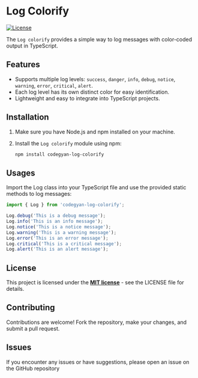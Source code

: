 # Log Colorify
[![License](https://img.shields.io/badge/license-MIT-blue.svg)](LICENSE.md)

The `Log colorify` provides a simple way to log messages with color-coded output in TypeScript.

## Features

- Supports multiple log levels: `success`, `danger`, `info`, `debug`, `notice`, `warning`, `error`, `critical`, `alert`.
- Each log level has its own distinct color for easy identification.
- Lightweight and easy to integrate into TypeScript projects.

## Installation

1. Make sure you have Node.js and npm installed on your machine.

2. Install the `Log colorify` module using npm:

   ```bash
   npm install codegyan-log-colorify
    ```

## Usages

Import the Log class into your TypeScript file and use the provided static methods to log messages:

```js
import { Log } from 'codegyan-log-colorify';

Log.debug('This is a debug message');
Log.info('This is an info message');
Log.notice('This is a notice message');
Log.warning('This is a warning message');
Log.error('This is an error message');
Log.critical('This is a critical message');
Log.alert('This is an alert message');

```

## License
This project is licensed under the **[MIT license](https://opensource.org/licenses/MIT)** - see the LICENSE file for details.

## Contributing
Contributions are welcome! Fork the repository, make your changes, and submit a pull request.

## Issues
If you encounter any issues or have suggestions, please open an issue on the GitHub repository